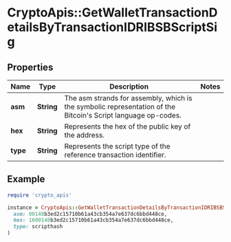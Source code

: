 # CryptoApis::GetWalletTransactionDetailsByTransactionIDRIBSBScriptSig

## Properties

| Name | Type | Description | Notes |
| ---- | ---- | ----------- | ----- |
| **asm** | **String** | The asm strands for assembly, which is the symbolic representation of the Bitcoin&#39;s Script language op-codes. |  |
| **hex** | **String** | Represents the hex of the public key of the address. |  |
| **type** | **String** | Represents the script type of the reference transaction identifier. |  |

## Example

```ruby
require 'crypto_apis'

instance = CryptoApis::GetWalletTransactionDetailsByTransactionIDRIBSBScriptSig.new(
  asm: 00148b3ed2c15710b61a43cb354a7e637dc6bbd448ce,
  hex: 1600148b3ed2c15710b61a43cb354a7e637dc6bbd448ce,
  type: scripthash
)
```

